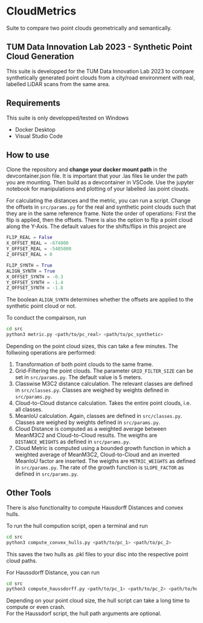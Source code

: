 # CloudMetrics
Suite to compare two point clouds geometrically and semantically.

## TUM Data Innovation Lab 2023 - Synthetic Point Cloud Generation
This suite is developped for the TUM Data Innovation Lab 2023 to compare synthetically generated point clouds from a city/road environment with real, labelled LiDAR scans from the same area.

## Requirements
This suite is only developped/tested on Windows
- Docker Desktop
- Visual Studio Code

## How to use
Clone the repository and **change your docker mount path** in the devcontainer.json file. It is important that your .las files lie under the path you are mounting. Then build as a devcontainer in VSCode. Use the jupyter notebook for manipulations and plotting of your labelled .las point clouds.

For calculating the distances and the metric, you can run a script. Change the offsets in `src/params.py` for the real and synthetic point clouds such that they are in the same reference frame. Note the order of operations: First the flip is applied, then the offsets. There is also the option to flip a point cloud along the Y-Axis. The default values for the shifts/flips in this project are

```python
FLIP_REAL = False
X_OFFSET_REAL = -674000
Y_OFFSET_REAL = -5405000
Z_OFFSET_REAL = 0

FLIP_SYNTH = True
ALIGN_SYNTH = True
X_OFFSET_SYNTH = -0.3
Y_OFFSET_SYNTH = -1.4
Z_OFFSET_SYNTH = -1.8
```
The boolean `ALIGN_SYNTH` determines whether the offsets are applied to the synthetic point cloud or not.

To conduct the compairson, run
```bash
cd src
python3 metric.py <path/to/pc_real> <path/to/pc_synthetic> 
```
Depending on the point cloud sizes, this can take a few minutes. The follwoing operations are performed:
1. Transformation of both point clouds to the same frame.
2. Grid-Filtering the point clouds. The parameter `GRID_FILTER_SIZE` can be set in `src/params.py`. The default value is 5 meters.
3. Classwise M3C2 distance calculation. The relevant classes are defined in `src/classes.py`. Classes are weighed by weights defined in `src/params.py`.
4. Cloud-to-Cloud distance calculation. Takes the entire point clouds, i.e. all classes.
5. MeanIoU calculation. Again, classes are defined in `src/classes.py`. Classes are weighed by weights defined in `src/params.py`. 
6. Cloud Distance is computed as a weighted average between MeanM3C2 and Cloud-to-Cloud results. The weigths are `DISTANCE_WEIGHTS` as defined in `src/params.py`.
7. Cloud Metric is computed using a bounded growth function in which a weighted average of MeanM3C2, Cloud-to-Cloud and an inverted MeanIoU factor are inserted. The weigths are `METRIC_WEIGHTS` as defined in `src/params.py`. The rate of the growth function is `SLOPE_FACTOR` as defined in `src/params.py`.


## Other Tools
There is also functionality to compute Hausdorff Distances and convex hulls. 

To run the hull compution script, open a terminal and run
```bash
cd src
python3 compute_convex_hulls.py <path/to/pc_1> <path/to/pc_2>
```
This saves the two hulls as .pkl files to your disc into the respective point cloud paths.

For Haussdorff Distance, you can run
```bash
cd src
python3 compute_haussdorff.py <path/to/pc_1> <path/to/pc_2> <path/to/hull_1> <path/to/hull_2> 
```
Depending on your point cloud size, the hull script can take a long time to compute or even crash. \
For the Haussdorf script, the hull path arguments are optional.
